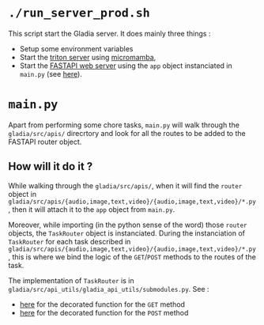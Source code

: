 # `./run_server_prod.sh` 

This script start the Gladia server. It does mainly three things :

* Setup some environment variables
* Start the [triton server](https://developer.nvidia.com/nvidia-triton-inference-server) using [micromamba](https://mamba.readthedocs.io/en/latest/user_guide/micromamba.html),
* Start the [FASTAPI web server](https://www.uvicorn.org/) using the `app` object instanciated in `main.py` (see [here](https://github.com/gladiaio/gladia/blob/a832381dfa79ed7974fed090fd549fd7abe2c9ee/src/main.py#L199)).

# `main.py`

Apart from performing some chore tasks, `main.py` will walk through the `gladia/src/apis/` direcrtory and look for all the routes to be added to the FASTAPI router object. 

## How will it do it ? 

While walking through the `gladia/src/apis/`, when it will find the `router` object in `gladia/src/apis/{audio,image,text,video}/{audio,image,text,video}/*.py`, then it will attach it to the `app` object from `main.py`. 

Moreover, while importing (in the python sense of the word) those `router` objects, the `TaskRouter` object is instanciated. During the instanciation of `TaskRouter` for each task described in `gladia/src/apis/{audio,image,text,video}/{audio,image,text,video}/*.py`, this is where we bind the logic of the `GET`/`POST` methods to the routes of the task. 

The implementation of `TaskRouter` is in `gladia/src/api_utils/gladia_api_utils/submodules.py`. See :
 
* [here](https://github.com/gladiaio/gladia/blob/a832381dfa79ed7974fed090fd549fd7abe2c9ee/src/api_utils/gladia_api_utils/submodules.py#L235) for the decorated function for the `GET` method
* [here](https://github.com/gladiaio/gladia/blob/a832381dfa79ed7974fed090fd549fd7abe2c9ee/src/api_utils/gladia_api_utils/submodules.py#L264) for the decorated function for the `POST` method

